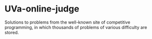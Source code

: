 # UVa-online-judge
Solutions to problems from the well-known site of competitive programming, in which thousands of problems of various difficulty are stored.

